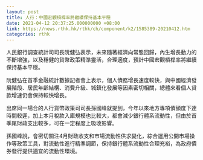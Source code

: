 ```yaml
---
layout: post
title: 人行：中國宏觀槓桿率將繼續保持基本平穩
date: 2021-04-12 20:37:25.000000000 +08:00
link: https://news.rthk.hk/rthk/ch/component/k2/1585389-20210412.htm
categories: rthk
---
```


人民銀行調查統計司司長阮健弘表示，未來隨著經濟向常態回歸，內生增長動力的不斷增強，以及穩健的貨幣政策精準靈活，合理適度，預計中國宏觀槓桿率將繼續保持基本平穩。

阮健弘在首季金融統計數據記者會上表示，個人債務增長速度較快，與中國經濟發展階段、居民年齡結構、消費升級、城鎮化發展等因素密切相關，總體來看個人貸款增速仍會保持較快增長。

出席同一場合的人行貨幣政策司司長孫國峰就提到，今年以來地方專項債額度下達時間較遲，加上本月稅款入庫規模也比較大，都會減少銀行體系流動性，但由於首季尾財政支出較多，可在一定程度上吸收影響。

孫國峰說，會密切關注4月財政收支和市場流動性供求變化，綜合運用公開市場操作等政策工具，對流動性進行精準調節，保持銀行體系流動性合理充裕，為政府債券發行提供適宜的流動性環境。
